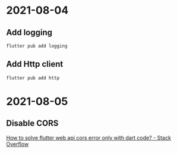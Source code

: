 

2021-08-04
==========


## Add logging ##

```
flutter pub add logging
```



## Add Http client ##


```
flutter pub add http
```


2021-08-05
==========

## Disable CORS ##

[How to solve flutter web api cors error only with dart code? - Stack Overflow](https://stackoverflow.com/questions/65630743/how-to-solve-flutter-web-api-cors-error-only-with-dart-code)
